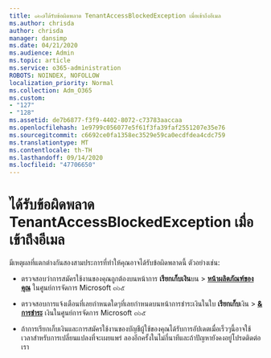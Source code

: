 ```yaml
---
title: ๑๒๗ได้รับข้อผิดพลาด TenantAccessBlockedException เมื่อเข้าถึงอีเมล
ms.author: chrisda
author: chrisda
manager: dansimp
ms.date: 04/21/2020
ms.audience: Admin
ms.topic: article
ms.service: o365-administration
ROBOTS: NOINDEX, NOFOLLOW
localization_priority: Normal
ms.collection: Adm_O365
ms.custom:
- "127"
- "128"
ms.assetid: de7b6877-f3f9-4402-8072-c73783aaccaa
ms.openlocfilehash: 1e9799c056077e5f61f3fa39faf2551207e35e76
ms.sourcegitcommit: c6692ce0fa1358ec3529e59ca0ecdfdea4cdc759
ms.translationtype: MT
ms.contentlocale: th-TH
ms.lasthandoff: 09/14/2020
ms.locfileid: "47706650"
---
```

# <a name="getting-a-tenantaccessblockedexception-error-when-accessing-email"></a>ได้รับข้อผิดพลาด TenantAccessBlockedException เมื่อเข้าถึงอีเมล

มีเหตุผลที่แตกต่างกันสองสามประการที่ทำให้คุณอาจได้รับข้อผิดพลาดนี้ ตัวอย่างเช่น:

- ตรวจสอบว่าการสมัครใช้งานของคุณถูกต้องบนหน้าการ **เรียกเก็บเงิน**บน \> **[หน้าผลิตภัณฑ์ของคุณ](https://portal.office.com/adminportal/home#/subscriptions)** ในศูนย์การจัดการ Microsoft ๓๖๕

- ตรวจสอบการแจ้งเตือนที่เลยกำหนดใดๆที่เลยกำหนดบนหน้าการชำระเงินในใบ **เรียกเก็บ**เงิน \> **[& การชำระ](https://portal.office.com/adminportal/home#/billoverview)** เงินในศูนย์การจัดการ Microsoft ๓๖๕

- ถ้าการเรียกเก็บเงินและการสมัครใช้งานของบัญชีผู้ใช้ของคุณได้รับการอัปเดตเมื่อเร็วๆนี้อาจใช้เวลาสำหรับการเปลี่ยนแปลงที่จะเผยแพร่ ลองอีกครั้งในไม่กี่นาทีและถ้าปัญหายังคงอยู่โปรดติดต่อเรา
